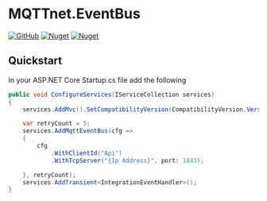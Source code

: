 # MQTTnet.EventBus
[![GitHub](https://img.shields.io/github/license/arttonoyan/MQTTnet.EventBus.svg)](https://github.com/arttonoyan/MQTTnet.EventBus/blob/master/LICENSE)
[![Nuget](https://img.shields.io/nuget/v/MQTTnet.EventBus.svg)](https://www.nuget.org/packages/MQTTnet.EventBus/)
[![Nuget](https://img.shields.io/nuget/dt/MQTTnet.EventBus.svg)](https://www.nuget.org/packages/MQTTnet.EventBus/)

## Quickstart
In your ASP.NET Core Startup.cs file add the following
``` csharp
public void ConfigureServices(IServiceCollection services)
{
    services.AddMvc().SetCompatibilityVersion(CompatibilityVersion.Version_2_2);

    var retryCount = 5;
    services.AddMqttEventBus(cfg =>
    {
        cfg
            .WithClientId("Api")
            .WithTcpServer("{Ip Address}", port: 1883);

    }, retryCount);
    services.AddTransient<IntegrationEventHandler>();
}
```

